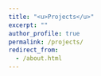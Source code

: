 ```yaml
---
title: "<u>Projects</u>"
excerpt: ""
author_profile: true
permalink: /projects/
redirect_from: 
  - /about.html
---
```





<html lang="en">
	<head>
<!-- 		<link href="https://maxcdn.bootstrapcdn.com/bootstrap/3.3.7/css/bootstrap.min.css" rel="stylesheet"/>
    <script src="https://cdnjs.cloudflare.com/ajax/libs/jquery/3.2.1/jquery.min.js"></script>
    <script src="https://maxcdn.bootstrapcdn.com/bootstrap/3.3.7/js/bootstrap.min.js"></script> -->
		<style>
			@import url("https://fonts.googleapis.com/css2?family=Roboto&display=swap");
			* {
			  box-sizing: border-box;
			}

			.container {
			  display: flex;
			  width: 1040px;
			  justify-content: space-evenly;
			  flex-wrap: wrap;
			  margin-bottom: 140px;
			}
			.card {
			  margin: 10px;
			  background-color: #fff;
			  border-radius: 10px;
			  box-shadow: 0 2px 20px rgba(0, 0, 0, 0.2);
			  overflow: hidden;
			  width: 300px;
			}
			.card-header img {
			  width: 100%;
			  height: 200px;
			  object-fit: cover;
			}
			.card-body {
			  display: flex;
			  flex-direction: column;
			  justify-content: center;
			  align-items: flex-start;
			  padding: 20px;
			  min-height: 80px;
			}

			.tag {
			  background: #cccccc;
			  border-radius: 50px;
			  font-size: 12px;
			  margin: 0;
			  color: #fff;
			  padding: 2px 10px;
			  text-transform: uppercase;
			  cursor: pointer;
			}
			.tag-teal {
			  background-color: #47bcd4;
			}
			.tag-purple {
			  background-color: #5e76bf;
			}
			.tag-pink {
			  background-color: #cd5b9f;
			}

			.card-body p {
			  font-size: 13px;
			  margin: 0 0 5px;
			}
			.user {
			  display: flex;
			  margin-top: auto;
			}

			.user img {
			  border-radius: 50%;
			  width: 40px;
			  height: 40px;
			  margin-right: 10px;
			}
			.user-info h5 {
			  margin: 0;
			}
			.user-info small {
			  color: #545d7a;
			}

			h4 {
    	font-size: .75em;
    	margin-top: 0px;
		}

		a {
  		text-decoration: none !important;
		}

	    </style>
	</head>
	<body style="margin: 0; padding: 0; font-family: sans-serif;">
		<div class="container">
			<!-- -->
			<a href="../files/projects/p11.html" target="_blank">
						<div class="card">
				<div class="card-header">
				  <img src="../files/images/p11.JPG" alt="rover" />
				</div>
				<div class="card-body">
				  <!-- <span class="tag tag-teal">Technology</span> -->
				  <h4 align="center">
				    Maze Solver Robot
				  </h4>
				</div>
			</div>
			</a>
				<!--  --> 
				<a href="../files/projects/p12.html" target="_blank">
			<div class="card">
				<div class="card-header">
				  <img src="../files/images/p12.JPG" alt="ballons" />
				</div>
				<div class="card-body">
				  <!-- <span class="tag tag-purple">Popular</span> -->
				  <h4 align="center">
				    Line Follower Robot
				  </h4>
				</div>
			</div>
			</a>
			<!--  -->
			<a href="../files/projects/p14.html" target="_blank">
						<div class="card">
				<div class="card-header">
				  <img src="../files/images/p14.JPG" alt="rover" />
				</div>
				<div class="card-body">
				  <!-- <span class="tag tag-teal">Technology</span> -->
				  <h4 align="center">
				    Accident Detection and Prevention System
				  </h4>
				</div>
			</div>
			</a>
			<a href="../files/projects/p15.html" target="_blank">
						<div class="card">
				<div class="card-header">
				  <img src="../files/images/p15.JPG" alt="rover" />
				</div>
				<div class="card-body">
				  <!-- <span class="tag tag-teal">Technology</span> -->
				  <h4 align="center">
				    Design and fabrication of a self-balancing robot using inverted pendulum system
				  </h4>
				</div>
			</div>
			</a>
</div>
</body>
</html>


